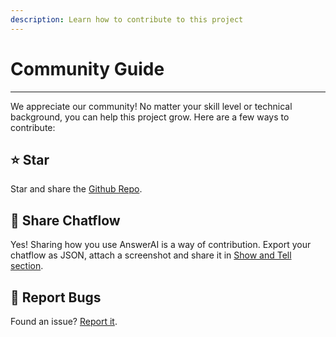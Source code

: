 ```yaml
---
description: Learn how to contribute to this project
---
```


# Community Guide

---

We appreciate our community! No matter your skill level or technical background, you can help this project grow. Here are a few ways to contribute:

## ⭐ Star

Star and share the [Github Repo](https://github.com/Answers-AI/).

## 🙌 Share Chatflow

Yes! Sharing how you use AnswerAI is a way of contribution. Export your chatflow as JSON, attach a screenshot and share it in [Show and Tell section](https://github.com/Answers-AI).

## 🐞 Report Bugs

Found an issue? [Report it](https://airtable.com/appIQM0aGhytwZPAO/pagWTeVKuMvGPcK2F/form).

